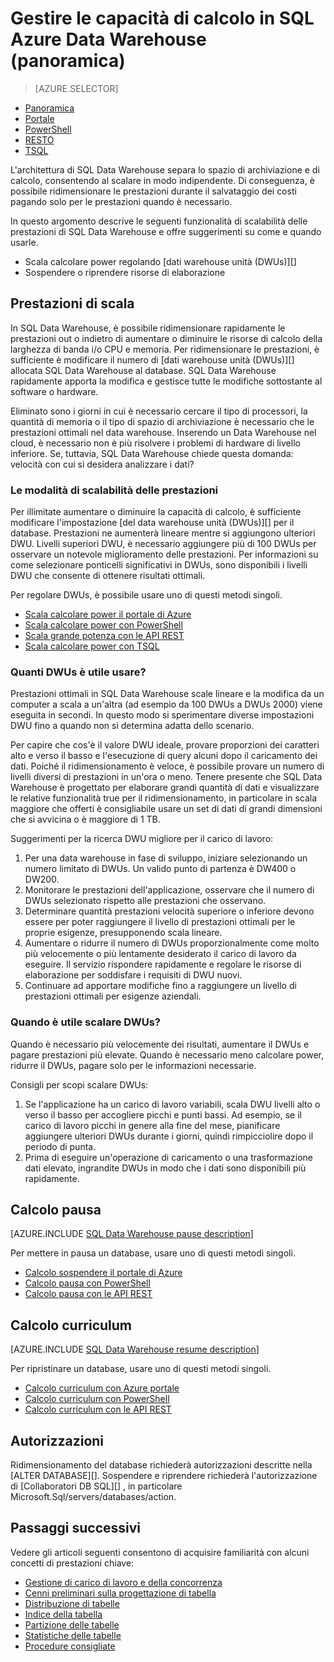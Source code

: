 <properties
   pageTitle="Gestire le capacità di calcolo in SQL Azure Data Warehouse (panoramica) | Microsoft Azure"
   description="Scala di prestazioni le funzionalità di Warehouse di dati di SQL Azure. Scalabilità regolando DWUs o interrompere e riprendere risorse informatiche per risparmiare sui costi."
   services="sql-data-warehouse"
   documentationCenter="NA"
   authors="barbkess"
   manager="barbkess"
   editor=""/>

<tags
   ms.service="sql-data-warehouse"
   ms.devlang="NA"
   ms.topic="article"
   ms.tgt_pltfrm="NA"
   ms.workload="data-services"
   ms.date="09/03/2016"
   ms.author="barbkess;sonyama"/>

# <a name="manage-compute-power-in-azure-sql-data-warehouse-overview"></a>Gestire le capacità di calcolo in SQL Azure Data Warehouse (panoramica)

> [AZURE.SELECTOR]
- [Panoramica](sql-data-warehouse-manage-compute-overview.md)
- [Portale](sql-data-warehouse-manage-compute-portal.md)
- [PowerShell](sql-data-warehouse-manage-compute-powershell.md)
- [RESTO](sql-data-warehouse-manage-compute-rest-api.md)
- [TSQL](sql-data-warehouse-manage-compute-tsql.md)

L'architettura di SQL Data Warehouse separa lo spazio di archiviazione e di calcolo, consentendo al scalare in modo indipendente. Di conseguenza, è possibile ridimensionare le prestazioni durante il salvataggio dei costi pagando solo per le prestazioni quando è necessario. 

In questo argomento descrive le seguenti funzionalità di scalabilità delle prestazioni di SQL Data Warehouse e offre suggerimenti su come e quando usarle. 

- Scala calcolare power regolando [dati warehouse unità (DWUs)][]
- Sospendere o riprendere risorse di elaborazione

<a name="scale-performance-bk"></a>

## <a name="scale-performance"></a>Prestazioni di scala

In SQL Data Warehouse, è possibile ridimensionare rapidamente le prestazioni out o indietro di aumentare o diminuire le risorse di calcolo della larghezza di banda i/o CPU e memoria. Per ridimensionare le prestazioni, è sufficiente è modificare il numero di [dati warehouse unità (DWUs)][] allocata SQL Data Warehouse al database. SQL Data Warehouse rapidamente apporta la modifica e gestisce tutte le modifiche sottostante al software o hardware.

Eliminato sono i giorni in cui è necessario cercare il tipo di processori, la quantità di memoria o il tipo di spazio di archiviazione è necessario che le prestazioni ottimali nel data warehouse. Inserendo un Data Warehouse nel cloud, è necessario non è più risolvere i problemi di hardware di livello inferiore. Se, tuttavia, SQL Data Warehouse chiede questa domanda: velocità con cui si desidera analizzare i dati? 

### <a name="how-do-i-scale-performance"></a>Le modalità di scalabilità delle prestazioni

Per illimitate aumentare o diminuire la capacità di calcolo, è sufficiente modificare l'impostazione [del data warehouse unità (DWUs)][] per il database. Prestazioni ne aumenterà lineare mentre si aggiungono ulteriori DWU.  Livelli superiori DWU, è necessario aggiungere più di 100 DWUs per osservare un notevole miglioramento delle prestazioni. Per informazioni su come selezionare ponticelli significativi in DWUs, sono disponibili i livelli DWU che consente di ottenere risultati ottimali.
 
Per regolare DWUs, è possibile usare uno di questi metodi singoli.

- [Scala calcolare power il portale di Azure][]
- [Scala calcolare power con PowerShell][]
- [Scala grande potenza con le API REST][]
- [Scala calcolare power con TSQL][]

### <a name="how-many-dwus-should-i-use"></a>Quanti DWUs è utile usare?
 
Prestazioni ottimali in SQL Data Warehouse scale lineare e la modifica da un computer a scala a un'altra (ad esempio da 100 DWUs a DWUs 2000) viene eseguita in secondi. In questo modo si sperimentare diverse impostazioni DWU fino a quando non si determina adatta dello scenario.

Per capire che cos'è il valore DWU ideale, provare proporzioni dei caratteri alto e verso il basso e l'esecuzione di query alcuni dopo il caricamento dei dati. Poiché il ridimensionamento è veloce, è possibile provare un numero di livelli diversi di prestazioni in un'ora o meno. Tenere presente che SQL Data Warehouse è progettato per elaborare grandi quantità di dati e visualizzare le relative funzionalità true per il ridimensionamento, in particolare in scala maggiore che offerti è consigliabile usare un set di dati di grandi dimensioni che si avvicina o è maggiore di 1 TB.

Suggerimenti per la ricerca DWU migliore per il carico di lavoro:

1. Per una data warehouse in fase di sviluppo, iniziare selezionando un numero limitato di DWUs.  Un valido punto di partenza è DW400 o DW200.
2. Monitorare le prestazioni dell'applicazione, osservare che il numero di DWUs selezionato rispetto alle prestazioni che osservano.
3. Determinare quantità prestazioni velocità superiore o inferiore devono essere per poter raggiungere il livello di prestazioni ottimali per le proprie esigenze, presupponendo scala lineare.
4. Aumentare o ridurre il numero di DWUs proporzionalmente come molto più velocemente o più lentamente desiderato il carico di lavoro da eseguire. Il servizio rispondere rapidamente e regolare le risorse di elaborazione per soddisfare i requisiti di DWU nuovi.
5. Continuare ad apportare modifiche fino a raggiungere un livello di prestazioni ottimali per esigenze aziendali.

### <a name="when-should-i-scale-dwus"></a>Quando è utile scalare DWUs?

Quando è necessario più velocemente dei risultati, aumentare il DWUs e pagare prestazioni più elevate.  Quando è necessario meno calcolare power, ridurre il DWUs, pagare solo per le informazioni necessarie. 

Consigli per scopi scalare DWUs:

1. Se l'applicazione ha un carico di lavoro variabili, scala DWU livelli alto o verso il basso per accogliere picchi e punti bassi. Ad esempio, se il carico di lavoro picchi in genere alla fine del mese, pianificare aggiungere ulteriori DWUs durante i giorni, quindi rimpicciolire dopo il periodo di punta.
2. Prima di eseguire un'operazione di caricamento o una trasformazione dati elevato, ingrandite DWUs in modo che i dati sono disponibili più rapidamente.

<a name="pause-compute-bk"></a>

## <a name="pause-compute"></a>Calcolo pausa

[AZURE.INCLUDE [SQL Data Warehouse pause description](../../includes/sql-data-warehouse-pause-description.md)]

Per mettere in pausa un database, usare uno di questi metodi singoli.

- [Calcolo sospendere il portale di Azure][]
- [Calcolo pausa con PowerShell][]
- [Calcolo pausa con le API REST][]

<a name="resume-compute-bk"></a>

## <a name="resume-compute"></a>Calcolo curriculum

[AZURE.INCLUDE [SQL Data Warehouse resume description](../../includes/sql-data-warehouse-resume-description.md)]

Per ripristinare un database, usare uno di questi metodi singoli.

- [Calcolo curriculum con Azure portale][]
- [Calcolo curriculum con PowerShell][]
- [Calcolo curriculum con le API REST][]

## <a name="permissions"></a>Autorizzazioni

Ridimensionamento del database richiederà autorizzazioni descritte nella [ALTER DATABASE][].  Sospendere e riprendere richiederà l'autorizzazione di [Collaboratori DB SQL][] , in particolare Microsoft.Sql/servers/databases/action.

<a name="next-steps-bk"></a>

## <a name="next-steps"></a>Passaggi successivi
Vedere gli articoli seguenti consentono di acquisire familiarità con alcuni concetti di prestazioni chiave:

- [Gestione di carico di lavoro e della concorrenza][]
- [Cenni preliminari sulla progettazione di tabella][]
- [Distribuzione di tabelle][]
- [Indice della tabella][]
- [Partizione delle tabelle][]
- [Statistiche delle tabelle][]
- [Procedure consigliate][]

<!--Image reference-->

<!--Article references-->
[unità di magazzino dati (DWUs)]: ./sql-data-warehouse-overview-what-is.md#data-warehouse-units

[Scala calcolare power il portale di Azure]: ./sql-data-warehouse-manage-compute-portal.md#scale-compute-bk
[Scala calcolare power con PowerShell]: ./sql-data-warehouse-manage-compute-powershell.md#scale-compute-bk
[Scala grande potenza con le API REST]: ./sql-data-warehouse-manage-compute-rest-api.md#scale-compute-bk
[Scala calcolare power con TSQL]: ./sql-data-warehouse-manage-compute-tsql.md#scale-compute-bk

[capacity limits]: ./sql-data-warehouse-service-capacity-limits.md

[Calcolo sospendere il portale di Azure]:  ./sql-data-warehouse-manage-compute-portal.md#pause-compute-bk
[Calcolo pausa con PowerShell]: ./sql-data-warehouse-manage-compute-powershell.md#pause-compute-bk
[Calcolo pausa con le API REST]: ./sql-data-warehouse-manage-compute-rest-api.md#pause-compute-bk

[Calcolo curriculum con Azure portale]:  ./sql-data-warehouse-manage-compute-portal.md#resume-compute-bk
[Calcolo curriculum con PowerShell]: ./sql-data-warehouse-manage-compute-powershell.md#resume-compute-bk
[Calcolo curriculum con le API REST]: ./sql-data-warehouse-manage-compute-rest-api.md#resume-compute-bk

[Gestione di carico di lavoro e della concorrenza]: ./sql-data-warehouse-develop-concurrency.md
[Cenni preliminari sulla progettazione di tabella]: ./sql-data-warehouse-tables-overview.md
[Distribuzione di tabelle]: ./sql-data-warehouse-tables-distribute.md
[Indice della tabella]: ./sql-data-warehouse-tables-index.md
[Partizione delle tabelle]: ./sql-data-warehouse-tables-partition.md
[Statistiche delle tabelle]: ./sql-data-warehouse-tables-statistics.md
[Procedure consigliate]: ./sql-data-warehouse-best-practices.md 
[development overview]: ./sql-data-warehouse-overview-develop.md

[SQL DB collaboratori]: ../active-directory/role-based-access-built-in-roles.md#sql-db-contributor

<!--MSDN references-->
[LA MODIFICA DEL DATABASE]: https://msdn.microsoft.com/library/mt204042.aspx

<!--Other Web references-->
[Azure portal]: http://portal.azure.com/
